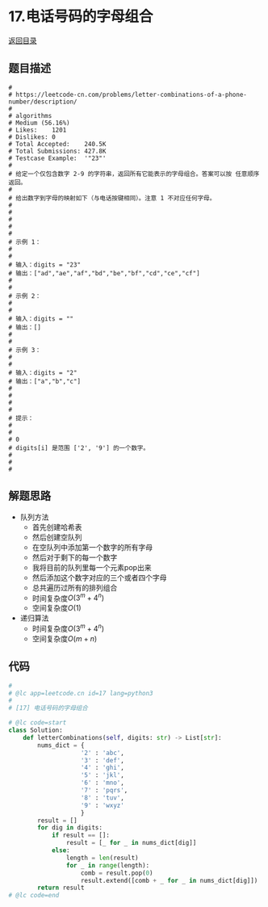 # 17.电话号码的字母组合
[返回目录](Content.md)
  
## 题目描述
```
#
# https://leetcode-cn.com/problems/letter-combinations-of-a-phone-number/description/
#
# algorithms
# Medium (56.16%)
# Likes:    1201
# Dislikes: 0
# Total Accepted:    240.5K
# Total Submissions: 427.8K
# Testcase Example:  '"23"'
#
# 给定一个仅包含数字 2-9 的字符串，返回所有它能表示的字母组合。答案可以按 任意顺序 返回。
# 
# 给出数字到字母的映射如下（与电话按键相同）。注意 1 不对应任何字母。
# 
# 
# 
# 
# 
# 示例 1：
# 
# 
# 输入：digits = "23"
# 输出：["ad","ae","af","bd","be","bf","cd","ce","cf"]
# 
# 
# 示例 2：
# 
# 
# 输入：digits = ""
# 输出：[]
# 
# 
# 示例 3：
# 
# 
# 输入：digits = "2"
# 输出：["a","b","c"]
# 
# 
# 
# 
# 提示：
# 
# 
# 0 
# digits[i] 是范围 ['2', '9'] 的一个数字。
# 
# 
#
```
  
## 解题思路 
- 队列方法
  - 首先创建哈希表
  - 然后创建空队列
  - 在空队列中添加第一个数字的所有字母
  - 然后对于剩下的每一个数字
  - 我将目前的队列里每一个元素pop出来
  - 然后添加这个数字对应的三个或者四个字母
  - 总共遍历过所有的排列组合
  - 时间复杂度$O(3^m+4^n)$
  - 空间复杂度$O(1)$
- 递归算法
  - 时间复杂度$O(3^m+4^n)$
  - 空间复杂度$O(m+n)$
  
## 代码
``` py
#
# @lc app=leetcode.cn id=17 lang=python3
#
# [17] 电话号码的字母组合

# @lc code=start
class Solution:
    def letterCombinations(self, digits: str) -> List[str]:
        nums_dict = {
                    '2' : 'abc', 
                    '3' : 'def', 
                    '4' : 'ghi', 
                    '5' : 'jkl', 
                    '6' : 'mno', 
                    '7' : 'pqrs', 
                    '8' : 'tuv', 
                    '9' : 'wxyz'
                    }
        result = []
        for dig in digits:
            if result == []:
                result = [_ for _ in nums_dict[dig]]
            else:
                length = len(result)
                for _ in range(length):
                    comb = result.pop(0)
                    result.extend([comb + _ for _ in nums_dict[dig]])
        return result
# @lc code=end


```  
  